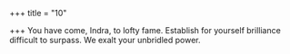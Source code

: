 +++
title = "10"

+++
You have come, Indra, to lofty fame. Establish for yourself brilliance  difficult to surpass.
We exalt your unbridled power.